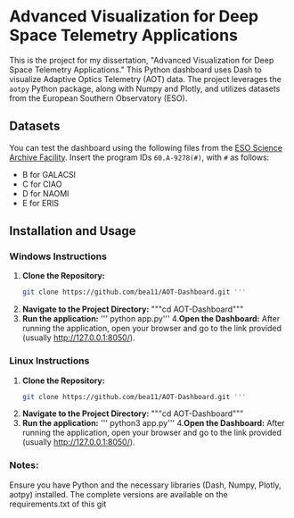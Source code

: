 # Advanced Visualization for Deep Space Telemetry Applications

This is the project for my dissertation, "Advanced Visualization for Deep Space Telemetry Applications." This Python dashboard uses Dash to visualize Adaptive Optics Telemetry (AOT) data. The project leverages the `aotpy` Python package, along with Numpy and Plotly, and utilizes datasets from the European Southern Observatory (ESO).

## Datasets

You can test the dashboard using the following files from the [ESO Science Archive Facility](https://archive.eso.org/eso/eso_archive_main.html). Insert the program IDs `60.A-9278(#)`, with `#` as follows:
- B for GALACSI
- C for CIAO
- D for NAOMI
- E for ERIS

## Installation and Usage

### Windows Instructions

1. **Clone the Repository:**
   ```bash
   git clone https://github.com/bea11/AOT-Dashboard.git '''

2. **Navigate to the Project Directory:**
   """cd AOT-Dashboard"""
3. **Run the application:**
  ''' python app.py'''
4.**Open the Dashboard:**
  After running the application, open your browser and go to the link provided (usually http://127.0.0.1:8050/).
   
### Linux Instructions

1. **Clone the Repository:**
   ```bash
   git clone https://github.com/bea11/AOT-Dashboard.git '''

2. **Navigate to the Project Directory:**
   """cd AOT-Dashboard"""
3. **Run the application:**
  ''' python3 app.py'''
4.**Open the Dashboard:**
  After running the application, open your browser and go to the link provided (usually http://127.0.0.1:8050/).
   
### Notes:
Ensure you have Python and the necessary libraries (Dash, Numpy, Plotly, aotpy) installed. The complete versions are available on the requirements.txt of this git
